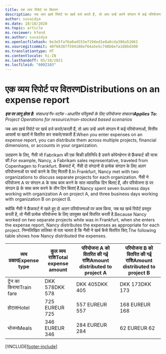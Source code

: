 ```yaml
---
title: एक व्यय रिपोर्ट पर वितरण
description: जब आप ख़र्च रिपोर्ट पर खर्च दर्ज करते हैं, तो आप उन्हें अपने संगठन में कई परियोजनाओं, वित्तीय आयामों या खातों में वितरित कर सकते हैं.
author: suvaidya
ms.date: 10/10/2020
ms.topic: article
ms.reviewer: kfend
ms.author: suvaidya
ms.openlocfilehash: 6e3e5faf6a0a4553ef19ded1e0a8cda386a51061
ms.sourcegitcommit: 40f68387f594180af64a5e5c748b6efa188bd300
ms.translationtype: HT
ms.contentlocale: hi-IN
ms.lasthandoff: 05/10/2021
ms.locfileid: "6002103"
---
```

# <a name="distributions-on-an-expense-report"></a><span data-ttu-id="8d39c-103">एक व्यय रिपोर्ट पर वितरण</span><span class="sxs-lookup"><span data-stu-id="8d39c-103">Distributions on an expense report</span></span>

<span data-ttu-id="8d39c-104">_**इस पर लागू होता है:** संसाधन/गैर-स्टॉक -आधारित परिदृश्यों के लिए परियोजना संचालन_</span><span class="sxs-lookup"><span data-stu-id="8d39c-104">_**Applies To:** Project Operations for resource/non-stocked based scenarios_</span></span>

<span data-ttu-id="8d39c-105">जब आप ख़र्च रिपोर्ट पर खर्च दर्ज करते/करती हैं, तो आप उन्हें अपने संगठन में कई परियोजनाओं, वित्तीय आयामों या खातों में वितरित कर सकते/सकती हैं.</span><span class="sxs-lookup"><span data-stu-id="8d39c-105">When you enter expenses on an expense report, you can distribute them across multiple projects, financial dimensions, or accounts in your organization.</span></span>

<span data-ttu-id="8d39c-106">उदाहरण के लिए, नैंसी जो Fabrikam की एक बिक्री प्रतिनिधि है उसने कोपेनहेगन से फ्रैंकफर्ट की यात्रा की.</span><span class="sxs-lookup"><span data-stu-id="8d39c-106">For example, Nancy, a Fabrikam sales representative, traveled from Copenhagen to Frankfurt.</span></span> <span data-ttu-id="8d39c-107">फ्रैंकफर्ट में, नैंसी दो संगठनों से प्रत्येक संगठन के लिए अलग परियोजनाओं पर चर्चा करने के लिए मिलती है.</span><span class="sxs-lookup"><span data-stu-id="8d39c-107">In Frankfurt, Nancy met with two organizations to discuss separate projects for each organization.</span></span> <span data-ttu-id="8d39c-108">नैंसी ने परियोजना A पर संगठन A के साथ काम करने के सात व्यापारिक दिन बिताएं हैं, और परियोजना B पर संगठन B के साथ काम करने के तीन दिन बिताएं हैं.</span><span class="sxs-lookup"><span data-stu-id="8d39c-108">Nancy spent seven business days working with organization A on project A, and three business days working with organization B on project B.</span></span>

<span data-ttu-id="8d39c-109">क्योंकि नैंसी ने फ्रैंकफर्ट में रहते हुए दो अलग परियोजनाओं पर काम किया, जब वह खर्च रिपोर्ट प्रस्तुत करती है, तो नैंसी प्रत्येक परियोजना के लिए उपयुक्त खर्च वितरित करती है.</span><span class="sxs-lookup"><span data-stu-id="8d39c-109">Because Nancy worked on two separate projects while was in Frankfurt, when she enters the expense report, Nancy distributes the expenses as appropriate for each project.</span></span> <span data-ttu-id="8d39c-110">निम्नलिखित तालिका से पता चलता है कि नैंसी ने खर्च कैसे वितरित किए.</span><span class="sxs-lookup"><span data-stu-id="8d39c-110">The following table shows how Nancy distributed the expenses.</span></span>

| <span data-ttu-id="8d39c-111">व्यय प्रकार</span><span class="sxs-lookup"><span data-stu-id="8d39c-111">Expense type</span></span> | <span data-ttu-id="8d39c-112">कुल व्यय राशि</span><span class="sxs-lookup"><span data-stu-id="8d39c-112">Total expense amount</span></span> | <span data-ttu-id="8d39c-113">परियोजना A को वितरित की गई राशि</span><span class="sxs-lookup"><span data-stu-id="8d39c-113">Amount distributed to project A</span></span> | <span data-ttu-id="8d39c-114">परियोजना B को वितरित की गई राशि</span><span class="sxs-lookup"><span data-stu-id="8d39c-114">Amount distributed to project B</span></span> |
|--------------|----------------------|---------------------------------|---------------------------------|
| <span data-ttu-id="8d39c-115">ट्रेन का किराया</span><span class="sxs-lookup"><span data-stu-id="8d39c-115">Train fare</span></span>   | <span data-ttu-id="8d39c-116">DKK 578</span><span class="sxs-lookup"><span data-stu-id="8d39c-116">DKK 578</span></span>              | <span data-ttu-id="8d39c-117">DKK 405</span><span class="sxs-lookup"><span data-stu-id="8d39c-117">DKK 405</span></span>                         | <span data-ttu-id="8d39c-118">DKK 173</span><span class="sxs-lookup"><span data-stu-id="8d39c-118">DKK 173</span></span>                         |
| <span data-ttu-id="8d39c-119">होटल</span><span class="sxs-lookup"><span data-stu-id="8d39c-119">Hotel</span></span>        | <span data-ttu-id="8d39c-120">725 EUR</span><span class="sxs-lookup"><span data-stu-id="8d39c-120">EUR 725</span></span>              | <span data-ttu-id="8d39c-121">557 EUR</span><span class="sxs-lookup"><span data-stu-id="8d39c-121">EUR 557</span></span>                         | <span data-ttu-id="8d39c-122">168 EUR</span><span class="sxs-lookup"><span data-stu-id="8d39c-122">EUR 168</span></span>                         |
| <span data-ttu-id="8d39c-123">भोजन</span><span class="sxs-lookup"><span data-stu-id="8d39c-123">Meals</span></span>        | <span data-ttu-id="8d39c-124">346 EUR</span><span class="sxs-lookup"><span data-stu-id="8d39c-124">EUR 346</span></span>              | <span data-ttu-id="8d39c-125">284 EUR</span><span class="sxs-lookup"><span data-stu-id="8d39c-125">EUR 284</span></span>                         | <span data-ttu-id="8d39c-126">62 EUR</span><span class="sxs-lookup"><span data-stu-id="8d39c-126">EUR 62</span></span>                          |


[!INCLUDE[footer-include](../includes/footer-banner.md)]